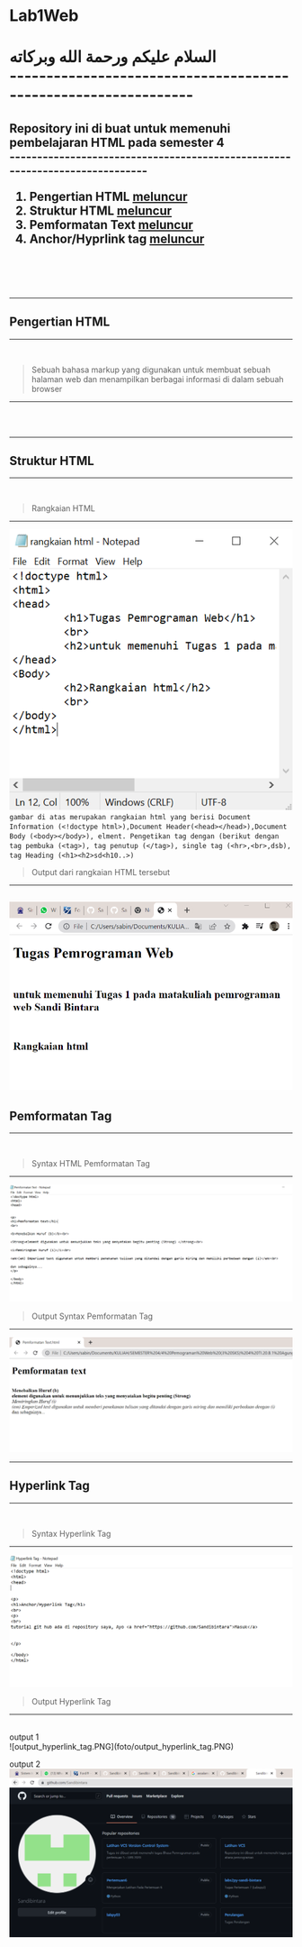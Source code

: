 # Lab1Web

<h1>السلام عليكم ورحمة الله وبركاته
<br>
---------------------------------------------------------------
<h2> Repository ini di buat untuk memenuhi pembelajaran HTML pada semester 4
<br>
----------------------------------------------------------------------------

1. Pengertian HTML	[meluncur](#Pengertian-HTML)
2. Struktur HTML	[meluncur](#Struktur-HTML)
3. Pemformatan Text	[meluncur](#Pemformatan-Tag)
4. Anchor/Hyprlink tag	[meluncur](#Hyperlink-Tag)
<br>
<br>

---
## Pengertian HTML
---
<br>

> Sebuah bahasa markup yang digunakan untuk membuat
sebuah halaman web dan menampilkan berbagai informasi di
dalam sebuah browser
<hr>
<br>
<br>

---
## Struktur HTML
---
<br>

> Rangkaian HTML
---
![rangkaian.PNG](foto/rangkaian.PNG)
<br>
``gambar di atas merupakan rangkaian html yang berisi Document Information (<!doctype html>),Document Header(<head></head>),Document Body (<body></body>), elment. Pengetikan tag dengan (berikut dengan tag pembuka (<tag>), tag penutup (</tag>), single tag (<hr>,<br>,dsb), tag Heading (<h1><h2>sd<h10..>)``
<br>

> Output dari rangkaian HTML tersebut
---
![rangkaian_output.PNG](foto/rangkaian_output.PNG)
<br>
---

## Pemformatan Tag
---
<br>

> Syntax HTML Pemformatan Tag
---
![Sintak_output_pemformatan_tag.PNG](foto/Sintak_output_pemformatan_text.PNG)
<br>

> Output Syntax Pemformatan Tag
---
![output_pemformatan_tag.PNG](foto/output_pemformatan_text.PNG)
<br>

---
## Hyperlink Tag
---
<br>

> Syntax Hyperlink Tag
---
![Syntax_hyperlink_tag.PNG](foto/Syntax_hyperlink_tag.PNG)
<br>

> Output Hyperlink Tag
---

<br>
output 1
<br>
![output_hyperlink_tag.PNG](foto/output_hyperlink_tag.PNG)
<br>

output 2
![output_hyperlink_tag2.PNG](foto/output_hyperlink_tag2.PNG)
<br>


